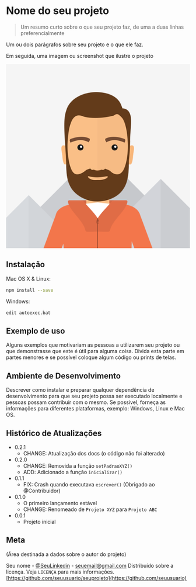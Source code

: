 # Nome do seu projeto
> Um resumo curto sobre o que seu projeto faz, de uma a duas linhas preferencialmente

Um ou dois parágrafos sobre seu projeto e o que ele faz.

Em seguida, uma imagem ou screenshot que ilustre o projeto

![](photo.png)

## Instalação

Mac OS X & Linux:
```sh
npm install --save
```

Windows:
```sh
edit autoexec.bat
```

## Exemplo de uso

Alguns exemplos que motivariam as pessoas a utilizarem seu projeto ou que demonstrasse que este é útil para alguma coisa. Divida esta parte em partes menores e se possível coloque algum código ou prints de telas.

## Ambiente de Desenvolvimento

Descrever como instalar e preparar qualquer dependência de desenvolvimento para que seu projeto possa ser executado localmente e pessoas possam contribuir com o mesmo. Se possível, forneça as informações para diferentes plataformas, exemplo: Windows, Linux e Mac OS.

## Histórico de Atualizações

* 0.2.1
    * CHANGE: Atualização dos docs (o código não foi alterado)
* 0.2.0
    * CHANGE: Removida a função `setPadraoXYZ()`
    * ADD: Adicionado a função `inicializar()`
* 0.1.1
    * FIX: Crash quando executava `escrever()` (Obrigado ao @Contribuidor)
* 0.1.0
    * O primeiro lançamento estável
    * CHANGE: Renomeado de `Projeto XYZ` para `Projeto ABC`
* 0.0.1
    * Projeto inicial

## Meta
(Área destinada a dados sobre o autor do projeto)

Seu nome - [@SeuLinkedin](https://www.linkedin.com/in/seuLinkedin) - seuemail@gmail.com
Distribuído sobre a licença. Veja `LICENÇA` para mais informações.
[https://github.com/seuusuario/seuprojeto](https://github.com/seuusuario)